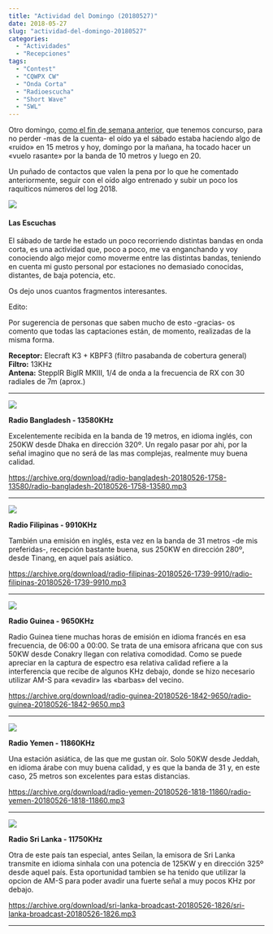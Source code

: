 ```yaml
---
title: "Actividad del Domingo (20180527)"
date: 2018-05-27
slug: "actividad-del-domingo-20180527"
categories:
  - "Actividades"
  - "Recepciones"
tags:
  - "Contest"
  - "CQWPX CW"
  - "Onda Corta"
  - "Radioescucha"
  - "Short Wave"
  - "SWL"
---
```


Otro domingo, [como el fin de semana anterior](https://www.eb1tr.com/recepciones-20180520/), que tenemos concurso, para no perder -mas de la cuenta- el oído ya el sábado estaba haciendo algo de «ruido» en 15 metros y hoy, domingo por la mañana, ha tocado hacer un «vuelo rasante» por la banda de 10 metros y luego en 20.

Un puñado de contactos que valen la pena por lo que he comentado anteriormente, seguir con el oído algo entrenado y subir un poco los raquíticos números del log 2018.

![](https://www.eb1tr.com/wp-content/uploads/2018/05/IMG_1353-e1527426199568.jpg)

#### Las Escuchas

El sábado de tarde he estado un poco recorriendo distintas bandas en onda corta, es una actividad que, poco a poco, me va enganchando y voy conociendo algo mejor como moverme entre las distintas bandas, teniendo en cuenta mi gusto personal por estaciones no demasiado conocidas, distantes, de baja potencia, etc.

Os dejo unos cuantos fragmentos interesantes.

Edito:

Por sugerencia de personas que saben mucho de esto -gracias- os comento que todas las captaciones están, de momento, realizadas de la misma forma.

**Receptor:** Elecraft K3 + KBPF3 (filtro pasabanda de cobertura general)  
**Filtro:** 13KHz  
**Antena:** SteppIR BigIR MKIII, 1/4 de onda a la frecuencia de RX con 30 radiales de 7m (aprox.)

* * *

![](https://archive.org/download/radio-bangladesh-20180526-1758-13580/radio-bangladesh-20180526-1758-13580-spectrum.png)

**Radio Bangladesh - 13580KHz**

Excelentemente recibida en la banda de 19 metros, en idioma inglés, con 250KW desde Dhaka en dirección 320º. Un regalo pasar por ahi, por la señal imagino que no será de las mas complejas, realmente muy buena calidad.

<https://archive.org/download/radio-bangladesh-20180526-1758-13580/radio-bangladesh-20180526-1758-13580.mp3>

* * *

![](https://archive.org/download/radio-filipinas-20180526-1739-9910/radio-filipinas-20180526-1739-9910-spectrum.png)

**Radio Filipinas - 9910KHz**

También una emisión en inglés, esta vez en la banda de 31 metros -de mis preferidas-, recepción bastante buena, sus 250KW en dirección 280º, desde Tinang, en aquel país asiático.

<https://archive.org/download/radio-filipinas-20180526-1739-9910/radio-filipinas-20180526-1739-9910.mp3>

* * *

![](https://archive.org/download/radio-guinea-20180526-1842-9650/radio-guinea-20180526-1842-9650-spectrum.PNG)

**Radio Guinea - 9650KHz**

Radio Guinea tiene muchas horas de emisión en idioma francés en esa frecuencia, de 06:00 a 00:00. Se trata de una emisora africana que con sus 50KW desde Conakry llegan con relativa comodidad. Como se puede apreciar en la captura de espectro esa relativa calidad refiere a la interferencia que recibe de algunos KHz debajo, donde se hizo necesario utilizar AM-S para «evadir» las «barbas» del vecino.

<https://archive.org/download/radio-guinea-20180526-1842-9650/radio-guinea-20180526-1842-9650.mp3>

* * *

![](https://archive.org/download/radio-yemen-20180526-1818-11860/radio-yemen-20180526-1818-11860-spectrum.png)

**Radio Yemen - 11860KHz**

Una estación asiática, de las que me gustan oír. Solo 50KW desde Jeddah, en idioma árabe con muy buena calidad, y es que la banda de 31 y, en este caso, 25 metros son excelentes para estas distancias.

<https://archive.org/download/radio-yemen-20180526-1818-11860/radio-yemen-20180526-1818-11860.mp3>

* * *

![](https://archive.org/download/sri-lanka-broadcast-20180526-1826/sri-lanka-broadcast-20180526-1826-spectrum.png)

**Radio Sri Lanka - 11750KHz**

Otra de este país tan especial, antes Seilan, la emisora de Sri Lanka transmite en idioma sinhala con una potencia de 125KW y en dirección 325º desde aquel país. Esta oportunidad tambien se ha tenido que utilizar la opcion de AM-S para poder avadir una fuerte señal a muy pocos KHz por debajo.

<https://archive.org/download/sri-lanka-broadcast-20180526-1826/sri-lanka-broadcast-20180526-1826.mp3>

* * *
